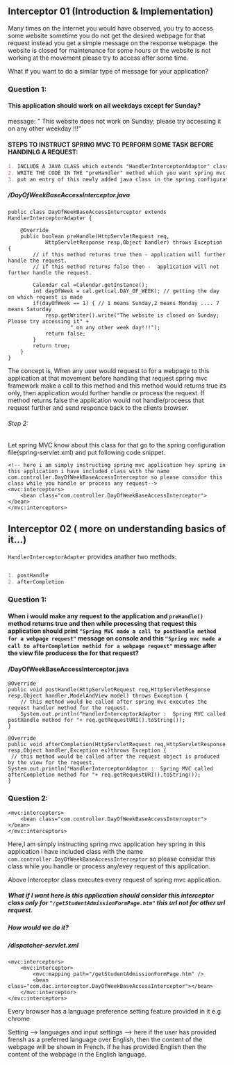 ## Interceptor 01 (Introduction & Implementation)
Many times on the internet you would have observed, you try to access some website sometime you do not get the desired webpage for that request instead you get a simple message on the response webpage. the website is closed for maintenance for some hours or the website is not working at the movement please try to access after some time.

What if you want to do a similar type of message for your application?

### Question 1: 
#### This application should work on all weekdays except for Sunday?

message: " This website does not work on Sunday; please try accessing it on any other weekday !!!"


#### STEPS TO INSTRUCT SPRING MVC TO PERFORM SOME TASK BEFORE HANDINLG A REQUEST:
```markdown
1. INCLUDE A JAVA CLASS which extends "HandlerInterceptorAdaptor" class and override one of ots methods with the name  "preHandle".
2. WRITE THE CODE IN THE "preHandler" method which you want spring mvc to execute before handling the request.
3. put an entry of this newly added java class in the spring configuration file.
```

#####  /DayOfWeekBaseAccessInterceptor.java

```
public class DayOfWeekBaseAccessInterceptor extends HandlerInterceptorAdapter {
	
	@Override
	public boolean preHandle(HttpServletRequest req,
			HttpServletResponse resp,Object handler) throws Exception {
		// if this method returns true then - application will further handle the request.
		// if this method returns false then -  application will not further handle the request.
		
		Calendar cal =Calendar.getInstance();
		int dayOfWeek = cal.get(cal.DAY_OF_WEEK); // getting the day on which request is made
		if(dayOfWeek == 1) { // 1 means Sunday,2 means Monday .... 7 means Saturday
			resp.getWriter().write("The website is closed on Sunday; Please try accessing it" +
					" on any other week day!!!");
			return false;
		}
		return true;
	}
}

```

The concept is, When any user would request to for a webpage to this application at that movement before handling that request spring mvc framework make a call to this method and this method would returns true its only, then application would further handle or process the request.
If method returns false the application would not handle/proceess that request further and send responce back to the clients browser.

###### Step 2:

Let spring MVC know about this class for that go to the spring configuration file(spring-servlet.xml) and put following code snippet.

```
<!-- here i am simply instructing spring mvc application hey spring in this application i have included class with the name com.controller.DayOfWeekBaseAccessInterceptor so please considor this class while you handle or process any request-->
<mvc:interceptors>
	<bean class="com.controller.DayOfWeekBaseAccessInterceptor"></bean>
</mvc:interceptors>
```

## Interceptor 02 ( more on understanding basics of it...)

`HandlerInterceptorAdapter` provides anather two methods:
```markdown

1. postHandle
2. afterCompletion

```

### Question 1: 
#### When i would make any request to the application and `preHandle()` method returns true and then while processing that request this application should print `"Spring MVC made a call to postHandle method for a webpage request"` message on console and this `"Spring mvc made a call to afterCompletion methid for a webpage request"` message after the view file producess the for that request?

#### /DayOfWeekBaseAccessInterceptor.java
```
@Override
public void postHandle(HttpServletRequest req,HttpServletResponse resp,Object handler,ModelAndView model) throws Exception {
	// this method would be called after spring mvc executes the request handler method for the request.
	System.out.println("HandlerInterceptorAdaptor :  Spring MVC called postHandle method for "+ req.getRequestURI().toString());
}
	
@Override
public void afterCompletion(HttpServletRequest req,HttpServletResponse resp,Object handler,Exception ex)throws Exception {
 // this method would be called after the request object is produced by the view for the request.
System.out.println("HandlerInterceptorAdaptor :  Spring MVC called afterCompletion method for "+ req.getRequestURI().toString());
}
```

### Question 2: 

```
<mvc:interceptors>
	<bean class="com.controller.DayOfWeekBaseAccessInterceptor"></bean>
</mvc:interceptors>
```
 Here,I am simply instructing spring mvc application hey spring in this application i have included class with the name `com.controller.DayOfWeekBaseAccessInterceptor` so please considar this class while you handle or process any/evey request of this application.
 
 Above Interceptor class executes every request of spring mvc application.
 
 ##### What if I want here is this application should consider this interceptor class only for   `"/getStudentAdmissionFormPage.htm"` this url not for other url request.
##### How would we do it?

##### /dispatcher-servlet.xml
```
<mvc:interceptors>
	<mvc:interceptor>
		<mvc:mapping path="/getStudentAdmissionFormPage.htm" />
		<bean class="com.dac.interceptor.DayOfWeekBaseAccessInterceptor"></bean>
	</mvc:interceptor>
</mvc:interceptors>
```
Every browser has a language preference setting feature provided in it e.g chrome 

Setting --> languages and input settings --> here if the user has provided frensh as a preferred language over English,
then the content of the webpage will be shown in French.
If he has provided English then the content of the webpage in the English language.
